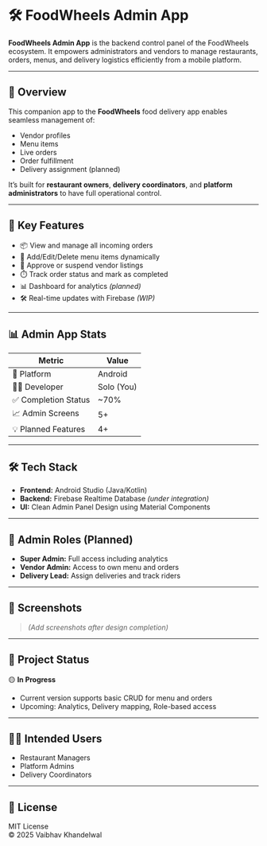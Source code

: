 # 🛠️ FoodWheels Admin App

**FoodWheels Admin App** is the backend control panel of the FoodWheels ecosystem. It empowers administrators and vendors to manage restaurants, orders, menus, and delivery logistics efficiently from a mobile platform.

---

## 📌 Overview

This companion app to the **FoodWheels** food delivery app enables seamless management of:

- Vendor profiles
- Menu items
- Live orders
- Order fulfillment
- Delivery assignment (planned)

It’s built for **restaurant owners**, **delivery coordinators**, and **platform administrators** to have full operational control.

---

## 🚀 Key Features

- 📦 View and manage all incoming orders  
- 📝 Add/Edit/Delete menu items dynamically  
- 🏪 Approve or suspend vendor listings  
- ⏱️ Track order status and mark as completed  
- 📊 Dashboard for analytics *(planned)*  
- 🛠 Real-time updates with Firebase *(WIP)*

---

## 📊 Admin App Stats

| Metric                | Value        |
|------------------------|--------------|
| 📱 Platform            | Android      |
| 👨‍💻 Developer          | Solo (You)   |
| ✅ Completion Status    | ~70%         |
| 📈 Admin Screens       | 5+           |
| 💡 Planned Features    | 4+           |

---

## 🛠 Tech Stack

- **Frontend:** Android Studio (Java/Kotlin)  
- **Backend:** Firebase Realtime Database *(under integration)*  
- **UI:** Clean Admin Panel Design using Material Components

---

## 🔐 Admin Roles (Planned)

- **Super Admin:** Full access including analytics  
- **Vendor Admin:** Access to own menu and orders  
- **Delivery Lead:** Assign deliveries and track riders

---

## 📸 Screenshots

> *(Add screenshots after design completion)*


---

## 🚧 Project Status

🟡 **In Progress**  
- Current version supports basic CRUD for menu and orders  
- Upcoming: Analytics, Delivery mapping, Role-based access

---

## 👨‍💼 Intended Users

- Restaurant Managers  
- Platform Admins  
- Delivery Coordinators

---

## 📄 License

MIT License  
© 2025 Vaibhav Khandelwal

